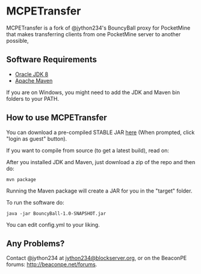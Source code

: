 # MCPETransfer

MCPETransfer is a fork of @jython234's BouncyBall proxy for PocketMine that makes transferring clients from one PocketMine server to another possible,

## Software Requirements

- [Oracle JDK 8](http://www.oracle.com/technetwork/java/javase/downloads/jdk8-downloads-2133151.html)
- [Apache Maven](https://maven.apache.org/)

If you are on Windows, you might need to add the JDK and Maven bin folders to your PATH. 

## How to use MCPETransfer

You can download a pre-compiled STABLE JAR [here](http://teamcity.beaconpe.net/repository/download/BouncyBall_BouncyBuild/27:id/BouncyBall-1.0-SNAPSHOT.jar) (When prompted, click "login as guest" button).

If you want to compile from source (to get a latest build), read on:

After you installed JDK and Maven, just download a zip of the repo and then do:

```
mvn package
```

Running the Maven package will create a JAR for you in the "target" folder.

To run the software do:

```
java -jar BouncyBall-1.0-SNAPSHOT.jar
```

You can edit config.yml to your liking.

## Any Problems?
Contact @jython234 at jython234@blockserver.org, or on the BeaconPE forums: http://beaconpe.net/forums.
